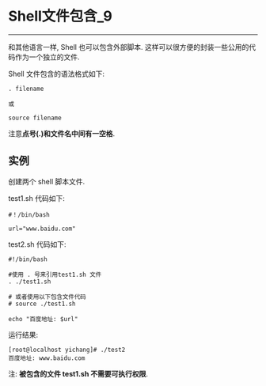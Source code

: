 # Shell文件包含_9

---

和其他语言一样, Shell 也可以包含外部脚本. 这样可以很方便的封装一些公用的代码作为一个独立的文件. 

Shell 文件包含的语法格式如下: 

	. filename   
	
	或
	
	source filename

注意**点号(.)和文件名中间有一空格**. 

## 实例 

创建两个 shell 脚本文件. 

test1.sh 代码如下: 

	#！/bin/bash
	
	url="www.baidu.com"

test2.sh 代码如下: 

	#!/bin/bash
	
	#使用 . 号来引用test1.sh 文件
	. ./test1.sh
	
	# 或者使用以下包含文件代码
	# source ./test1.sh
	
	echo "百度地址: $url"

运行结果: 

	[root@localhost yichang]# ./test2 
	百度地址: www.baidu.com

注: **被包含的文件 test1.sh 不需要可执行权限**. 

